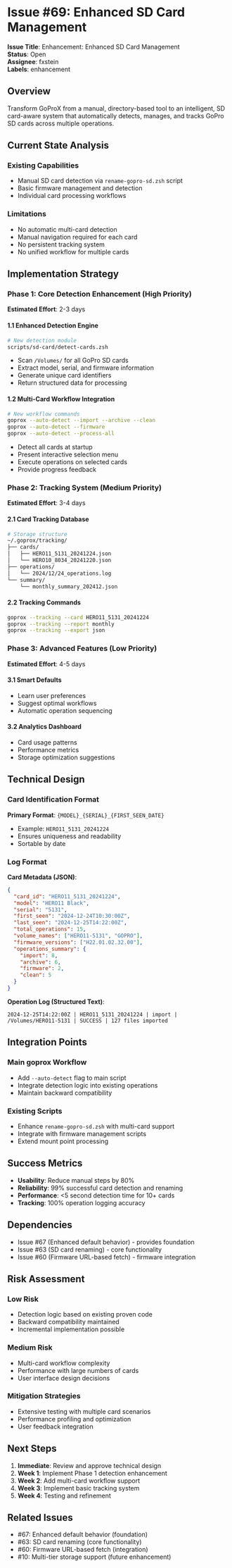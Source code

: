 # Issue #69: Enhanced SD Card Management

**Issue Title**: Enhancement: Enhanced SD Card Management  
**Status**: Open  
**Assignee**: fxstein  
**Labels**: enhancement

## Overview

Transform GoProX from a manual, directory-based tool to an intelligent, SD card-aware system that automatically detects, manages, and tracks GoPro SD cards across multiple operations.

## Current State Analysis

### Existing Capabilities
- Manual SD card detection via `rename-gopro-sd.zsh` script
- Basic firmware management and detection
- Individual card processing workflows

### Limitations
- No automatic multi-card detection
- Manual navigation required for each card
- No persistent tracking system
- No unified workflow for multiple cards

## Implementation Strategy

### Phase 1: Core Detection Enhancement (High Priority)
**Estimated Effort**: 2-3 days

#### 1.1 Enhanced Detection Engine
```zsh
# New detection module
scripts/sd-card/detect-cards.zsh
```
- Scan `/Volumes/` for all GoPro SD cards
- Extract model, serial, and firmware information
- Generate unique card identifiers
- Return structured data for processing

#### 1.2 Multi-Card Workflow Integration
```zsh
# New workflow commands
goprox --auto-detect --import --archive --clean
goprox --auto-detect --firmware
goprox --auto-detect --process-all
```
- Detect all cards at startup
- Present interactive selection menu
- Execute operations on selected cards
- Provide progress feedback

### Phase 2: Tracking System (Medium Priority)
**Estimated Effort**: 3-4 days

#### 2.1 Card Tracking Database
```zsh
# Storage structure
~/.goprox/tracking/
├── cards/
│   ├── HERO11_5131_20241224.json
│   └── HERO10_8034_20241220.json
├── operations/
│   └── 2024/12/24_operations.log
└── summary/
    └── monthly_summary_202412.json
```

#### 2.2 Tracking Commands
```zsh
goprox --tracking --card HERO11_5131_20241224
goprox --tracking --report monthly
goprox --tracking --export json
```

### Phase 3: Advanced Features (Low Priority)
**Estimated Effort**: 4-5 days

#### 3.1 Smart Defaults
- Learn user preferences
- Suggest optimal workflows
- Automatic operation sequencing

#### 3.2 Analytics Dashboard
- Card usage patterns
- Performance metrics
- Storage optimization suggestions

## Technical Design

### Card Identification Format
**Primary Format**: `{MODEL}_{SERIAL}_{FIRST_SEEN_DATE}`
- Example: `HERO11_5131_20241224`
- Ensures uniqueness and readability
- Sortable by date

### Log Format
**Card Metadata (JSON)**:
```json
{
  "card_id": "HERO11_5131_20241224",
  "model": "HERO11 Black",
  "serial": "5131",
  "first_seen": "2024-12-24T10:30:00Z",
  "last_seen": "2024-12-25T14:22:00Z",
  "total_operations": 15,
  "volume_names": ["HERO11-5131", "GOPRO"],
  "firmware_versions": ["H22.01.02.32.00"],
  "operations_summary": {
    "import": 8,
    "archive": 6,
    "firmware": 2,
    "clean": 5
  }
}
```

**Operation Log (Structured Text)**:
```
2024-12-25T14:22:00Z | HERO11_5131_20241224 | import | /Volumes/HERO11-5131 | SUCCESS | 127 files imported
```

## Integration Points

### Main goprox Workflow
- Add `--auto-detect` flag to main script
- Integrate detection logic into existing operations
- Maintain backward compatibility

### Existing Scripts
- Enhance `rename-gopro-sd.zsh` with multi-card support
- Integrate with firmware management scripts
- Extend mount point processing

## Success Metrics

- **Usability**: Reduce manual steps by 80%
- **Reliability**: 99% successful card detection and renaming
- **Performance**: <5 second detection time for 10+ cards
- **Tracking**: 100% operation logging accuracy

## Dependencies

- Issue #67 (Enhanced default behavior) - provides foundation
- Issue #63 (SD card renaming) - core functionality
- Issue #60 (Firmware URL-based fetch) - firmware integration

## Risk Assessment

### Low Risk
- Detection logic based on existing proven code
- Backward compatibility maintained
- Incremental implementation possible

### Medium Risk
- Multi-card workflow complexity
- Performance with large numbers of cards
- User interface design decisions

### Mitigation Strategies
- Extensive testing with multiple card scenarios
- Performance profiling and optimization
- User feedback integration

## Next Steps

1. **Immediate**: Review and approve technical design
2. **Week 1**: Implement Phase 1 detection enhancement
3. **Week 2**: Add multi-card workflow support
4. **Week 3**: Implement basic tracking system
5. **Week 4**: Testing and refinement

## Related Issues

- #67: Enhanced default behavior (foundation)
- #63: SD card renaming (core functionality)
- #60: Firmware URL-based fetch (integration)
- #10: Multi-tier storage support (future enhancement) 